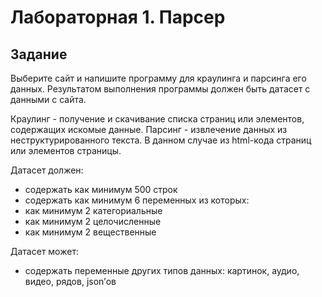 # Лабораторная 1. Парсер
## Задание
Выберите сайт и напишите программу для краулинга и парсинга его данных. Результатом выполнения программы должен быть датасет с данными с сайта.

Краулинг - получение и скачивание списка страниц или элементов, содержащих искомые данные.
Парсинг - извлечение данных из неструктурированного текста. В данном случае из html-кода страниц или элементов страницы.

Датасет должен:
- содержать как минимум 500 строк
- содержать как минимум 6 переменных из которых:
- как минимум 2 категориальные
- как минимум 2 целочисленные 
- как минимум 2 вещественные
  
Датасет может:
- содержать переменные других типов данных: картинок, аудио, видео, рядов, json’ов
